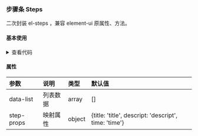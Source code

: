 ### 步骤条 Steps

二次封装 el-steps ，兼容 element-ui 原属性、方法。

#### 基本使用

<template>
  <Steps-Demo1 />
</template>

<details>
  <summary>查看代码</summary>

  <<< @/docs/.vuepress/components/Steps/Demo1.vue
</details>

#### 属性

|参数|说明|类型|默认值|
|:---|:---|:---|:---|
|data-list|列表数据|array|[]|
|step-props|映射属性|object|{title: 'title', descript: 'descript', time: 'time'}|
